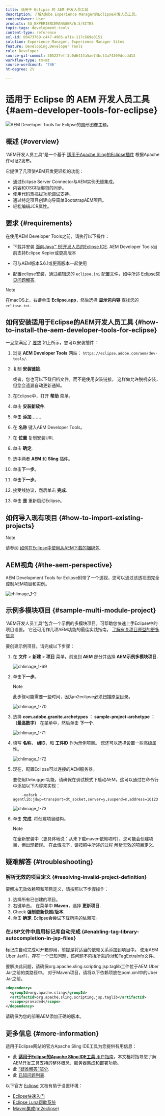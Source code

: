 ```yaml
---
title: 适用于 Eclipse 的 AEM 开发人员工具
description: 了解Adobe Experience Manager的Eclipse开发人员工具。
contentOwner: User
products: SG_EXPERIENCEMANAGER/6.5/SITES
topic-tags: development-tools
content-type: reference
exl-id: 00473769-c447-4966-a71e-117c669e0151
solution: Experience Manager, Experience Manager Sites
feature: Developing,Developer Tools
role: Developer
source-git-commit: 305227eff3c0d6414a5ae74bcf3a74309dccdd13
workflow-type: tm+mt
source-wordcount: '746'
ht-degree: 2%

---
```


# 适用于 Eclipse 的 AEM 开发人员工具{#aem-developer-tools-for-eclipse}

![AEM Developer Tools for Eclipse的圆形图像主题。](do-not-localize/chlimage_1-9.png)

## 概述 {#overview}

“AEM开发人员工具”是一个基于 [适用于Apache Sling的Eclipse插件](https://sling.apache.org/documentation/development/ide-tooling.html) 根据Apache许可证2发布。

它提供了几项使AEM开发更轻松的功能：

* 通过Eclipse Server Connector与AEM实例无缝集成。
* 内容和OSGI捆绑包的同步。
* 使用代码热插拔功能调试支持。
* 通过特定项目创建向导简单BootstrapAEM项目。
* 轻松编辑JCR属性。

## 要求 {#requirements}

在使用AEM Developer Tools之前，请执行以下操作：

* 下载并安装 [面向Java™ EE开发人员的Eclipse IDE](https://www.eclipse.org/downloads/packages/release/luna/r/eclipse-ide-java-ee-developers). AEM Developer Tools当前支持Eclipse Kepler或更高版本

* 可与AEM版本5.6.1或更高版本一起使用
* 配置eclipse安装，通过编辑您的 `eclipse.ini` 配置文件，如中所述 [Eclipse常见问题解答](https://wiki.eclipse.org/FAQ_How_do_I_increase_the_heap_size_available_to_Eclipse%3F).

>[!NOTE]
>
>在macOS上，右键单击 **Eclipse.app**，然后选择 **显示包内容** 查找您的 `eclipse.ini`.

## 如何安装适用于Eclipse的AEM开发人员工具 {#how-to-install-the-aem-developer-tools-for-eclipse}

一旦您满足了 [要求](#requirements) 如上所示，您可以安装插件：

1. 浏览 **AEM Developer Tools** 网站： `https://eclipse.adobe.com/aem/dev-tools/`.

1. 复制 **安装链接**.

   或者，您也可以下载归档文件，而不是使用安装链接。 这样做允许脱机安装，但您会遗漏自动更新通知。

1. 在Eclipse中，打开 **帮助** 菜单。
1. 单击 **安装新软件**.
1. 单击 **添加……**.
1. 在 **名称** 键入AEM Developer Tools。
1. 在 **位置** 复制安装URL
1. 单击 **确定**.
1. 选中两者 **AEM** 和 **Sling** 插件。
1. 单击&#x200B;**下一步**。
1. 单击&#x200B;**下一步**。
1. 接受线协议，然后单击 **完成**.
1. 单击 **是** 重新启动Eclipse。

## 如何导入现有项目 {#how-to-import-existing-projects}

>[!NOTE]
>
>请参阅 [如何在Eclipse中使用从AEM下载的捆绑包](https://stackoverflow.com/questions/29699726/how-to-work-with-a-bundle-in-eclipse-when-it-was-downloaded-from-aem/29705407#29705407).

## AEM视角 {#the-aem-perspective}

AEM Development Tools for Eclipse附带了一个透视，您可以通过该透视图完全控制AEM项目和实例。

![chlimage_1-2](assets/chlimage_1-2a.jpeg)

## 示例多模块项目 {#sample-multi-module-project}

“AEM开发人员工具”包含一个示例的多模块项目，可帮助您快速上手Eclipse中的项目设置。 它还可用作几项AEM功能的最佳实践指南。 [了解有关项目原型的更多信息](https://github.com/adobe/aem-project-archetype).

要创建示例项目，请完成以下步骤：

1. 在 **文件** > **新建** > **项目** 菜单，浏览到 **AEM** 部分并选择 **AEM示例多模块项目**.

   ![chlimage_1-69](assets/chlimage_1-69a.png)

1. 单击&#x200B;**下一步**。

   >[!NOTE]
   >
   >此步骤可能需要一些时间，因为m2eclipse必须扫描原型目录。

   ![chlimage_1-70](assets/chlimage_1-70a.png)

1. 选择 **com.adobe.granite.archetypes ： sample-project-archetype ： （最高数字）** 在菜单中，然后单击 **下一个**.

   ![chlimage_1-71](assets/chlimage_1-71a.png)

1. 填写 **名称**， **组ID**，和 **工件ID** 作为示例项目。 您还可以选择设置一些高级属性。

   ![chlimage_1-72](assets/chlimage_1-72a.png)

1. 现在，配置Eclipse可以连接的AEM服务器。

   要使用Debugger功能，请确保在调试模式下启动AEM，这可以通过在命令行中添加以下内容来实现：

   ```
       -nofork -agentlib:jdwp=transport=dt_socket,server=y,suspend=n,address=10123
   ```

   ![chlimage_1-73](assets/chlimage_1-73a.png)

1. 单击 **完成**. 将创建项目结构。

   >[!NOTE]
   >
   >在全新安装中（更具体地说：从未下载maven依赖项时），您可能会创建项目，但出现错误。 在此情况下，请按照中所述的过程 [解析无效的项目定义](#resolving-invalid-project-definition).

## 疑难解答 {#troubleshooting}

### 解析无效的项目定义 {#resolving-invalid-project-definition}

要解决无效依赖项和项目定义，请按照以下步骤操作：

1. 选择所有已创建的项目。
1. 右键单击。 在菜单中 **Maven**，选择 **更新项目**.
1. Check **强制更新快照/版本**.
1. 单击 **确定**. Eclipse会尝试下载所需的依赖项。

### 在JSP文件中启用标记库自动完成 {#enabling-tag-library-autocompletion-in-jsp-files}

标记库自动完成可开箱即用，前提是将适当的依赖关系添加到项目中。 使用AEM Uber Jar时，存在一个已知问题，该问题不包括所需的tld和TagExtraInfo文件。

要解决此问题，请确保org.apache.sling.scripting.jsp.taglib工件位于AEM Uber Jar之前的类路径中。 对于Maven项目，请将以下依赖项放在pom.xml中的Uber Jar之前。

```xml
<dependency>
  <groupId>org.apache.sling</groupId>
  <artifactId>org.apache.sling.scripting.jsp.taglib</artifactId>
  <scope>provided</scope>
</dependency>
```

请确保为您的部署AEM添加正确的版本。

## 更多信息 {#more-information}

适用于Eclipse网站的官方Apache Sling IDE工具为您提供有用信息：

* 此 [**适用于Eclipse的Apache Sling IDE工具** 用户指南](https://sling.apache.org/documentation/development/ide-tooling.html)，本文档将指导您了解AEM开发工具支持的整体概念、服务器集成和部署功能。
* 此 [“疑难解答”部分](https://sling.apache.org/documentation/development/ide-tooling.html#troubleshooting).
* 此 [已知问题列表](https://sling.apache.org/documentation/development/ide-tooling.html#known-issues).

以下官方 [Eclipse](https://www.eclipse.org/) 文档有助于设置环境：

* [Eclipse快速入门](https://eclipseide.org/getting-started/)
* [Eclipse Luna帮助系统](https://help.eclipse.org/latest/index.jsp)
* [Maven集成(m2eclipse)](https://www.eclipse.org/m2e/)
